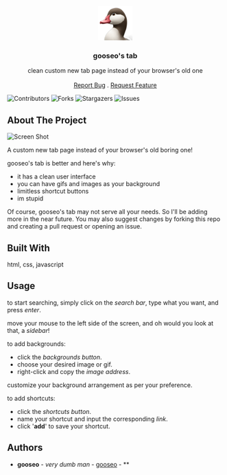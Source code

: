 <br/>
<p align="center">
  <a href="https://github.com/ggooseo/gooseos-tab">
    <img src="https://github.com/ggooseo/gooseos-tab/blob/main/src/images/favicon.png?raw=true" alt="Logo" width="80" height="80">
  </a>

  <h3 align="center">gooseo's tab</h3>

  <p align="center">
    clean custom new tab page instead of your browser's old one
    <br/>
    <br/>
    <a href="https://github.com/ggooseo/gooseos-tab/issues">Report Bug</a>
    .
    <a href="https://github.com/ggooseo/gooseos-tab/issues">Request Feature</a>
  </p>
</p>

![Contributors](https://img.shields.io/github/contributors/ggooseo/gooseos-tab?color=dark-green) ![Forks](https://img.shields.io/github/forks/ggooseo/gooseos-tab?style=social) ![Stargazers](https://img.shields.io/github/stars/ggooseo/gooseos-tab?style=social) ![Issues](https://img.shields.io/github/issues/ggooseo/gooseos-tab) 

## About The Project

![Screen Shot](https://github.com/ggooseo/gooseos-tab/blob/main/preview.PNG?raw=true)

A custom new tab page instead of your browser's old boring one!

gooseo's tab is better and here's why:
* it has a clean user interface
* you can have gifs and images as your background
* limitless shortcut buttons
* im stupid

Of course, gooseo's tab may not serve all your needs. So I'll be adding more in the near future. You may also suggest changes by forking this repo and creating a pull request or opening an issue.

## Built With

html, css, javascript

## Usage

to start searching, simply click on the *search bar*, type what you want, and press *enter*.

move your mouse to the left side of the screen, and oh would you look at that, a *sidebar*!

to add backgrounds:
*    click the *backgrounds button*.
*    choose your desired image or gif.
*    right-click and copy the *image address*.

customize your background arrangement as per your preference.

to add shortcuts:
*    click the *shortcuts button*.
*    name your shortcut and input the corresponding *link*.
*    click '**add**' to save your shortcut.

## Authors

* **gooseo** - *very dumb man* - [gooseo](https://github.com/ggooseo) - **
